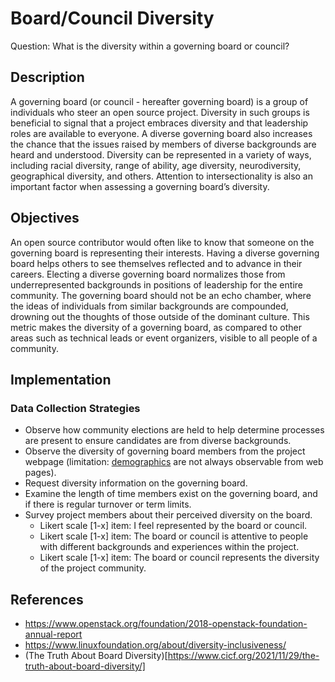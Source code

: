 # Board/Council Diversity

Question: What is the diversity within a governing board or council?

## Description

A governing board (or council - hereafter governing board) is a group of individuals who steer an open source project.  Diversity in such groups is beneficial to signal that a project embraces diversity and that leadership roles are available to everyone. A diverse governing board also increases the chance that the issues raised by members of diverse backgrounds are heard and understood. Diversity can be represented in a variety of ways, including racial diversity, range of ability, age diversity, neurodiversity, geographical diversity, and others. Attention to intersectionality is also an important factor when assessing a governing board’s diversity.

## Objectives

An open source contributor would often like to know that someone on the governing board is representing their interests. Having a diverse governing board helps others to see themselves reflected and to advance in their careers. Electing a diverse governing board normalizes those from underrepresented backgrounds in positions of leadership for the entire community. The governing board should not be an echo chamber, where the ideas of individuals from similar backgrounds are compounded, drowning out the thoughts of those outside of the dominant culture. This metric makes the diversity of a governing board, as compared to other areas such as technical leads or event organizers, visible to all people of a community.

## Implementation

### Data Collection Strategies
- Observe how community elections are held to help determine processes are present to ensure candidates are from diverse backgrounds. 
- Observe the diversity of governing board members from the project webpage (limitation: [demographics](https://github.com/chaoss/wg-diversity-inclusion/tree/master/demographic-data) are not always observable from web pages).
- Request diversity information on the governing board.
- Examine the length of time members exist on the governing board, and if there is regular turnover or term limits.
- Survey project members about their perceived diversity on the board.
    - Likert scale [1-x] item: I feel represented by the board or council.
    - Likert scale [1-x] item: The board or council is attentive to people with different backgrounds and experiences within the project.
    - Likert scale [1-x] item: The board or council represents the diversity of the project community.

## References 

- https://www.openstack.org/foundation/2018-openstack-foundation-annual-report 
- https://www.linuxfoundation.org/about/diversity-inclusiveness/ 
- (The Truth About Board Diversity)[https://www.cicf.org/2021/11/29/the-truth-about-board-diversity/]

